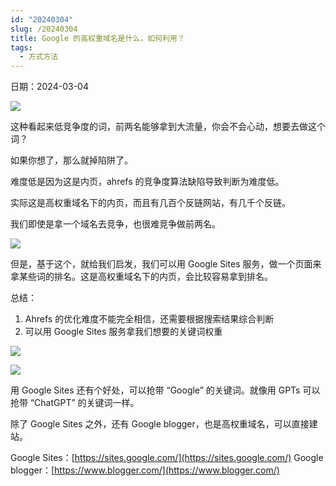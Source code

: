 ```yaml
---
id: "20240304"
slug: /20240304
title: Google 的高权重域名是什么，如何利用？
tags:
  - 方式方法
---
```

日期：2024-03-04

![](https://images.lummstudio.com/images/2024/08/miniclass/20240304-01.jpg)

这种看起来低竞争度的词，前两名能够拿到大流量，你会不会心动，想要去做这个词？

如果你想了，那么就掉陷阱了。

难度低是因为这是内页，ahrefs 的竞争度算法缺陷导致判断为难度低。

实际这是高权重域名下的内页，而且有几百个反链网站，有几千个反链。

我们即使是拿一个域名去竞争，也很难竞争做前两名。

![](https://images.lummstudio.com/images/2024/08/miniclass/20240304-02.jpg)

但是，基于这个，就给我们启发，我们可以用 Google Sites 服务，做一个页面来拿某些词的排名。这是高权重域名下的内页，会比较容易拿到排名。

总结：
1. Ahrefs 的优化难度不能完全相信，还需要根据搜索结果综合判断
2. 可以用 Google Sites 服务拿我们想要的关键词权重

![](https://images.lummstudio.com/images/2024/08/miniclass/20240304-03.jpg)

![](https://images.lummstudio.com/images/2024/08/miniclass/20240304-04.jpg)

用 Google Sites 还有个好处，可以抢带 “Google” 的关键词。就像用 GPTs 可以抢带 “ChatGPT” 的关键词一样。

除了 Google Sites 之外，还有 Google blogger，也是高权重域名，可以直接建站。

Google Sites：[https://sites.google.com/](https://sites.google.com/)
Google blogger：[https://www.blogger.com/](https://www.blogger.com/)


